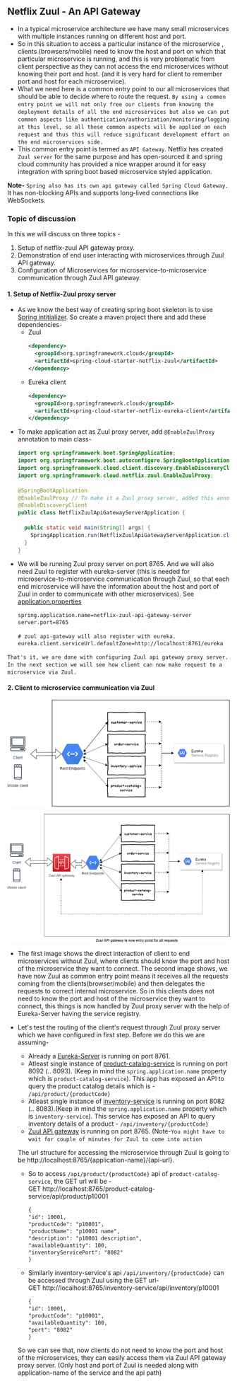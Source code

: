 ## Netflix Zuul - An API Gateway
* In a typical microservice architecture we have many small microservices with multiple instances running on different host and port. 
* So in this situation to access a particular instance of the microservice , clients (browsers/mobile) need to know the host and port on which that particular microservice is running, and this is very problematic from client perspective as they can not access the end microservices without knowing their port and host. (and it is very hard for client to remember port and host for each microservice).
* What we need here is a common entry point to our all microservices that should be able to decide where to route the request. `By using a common entry point we will not only free our clients from knowing the deployment details of all the end microservices but also we can put common aspects like authentication/authorization/monitoring/logging at this level, so all these common aspects will be applied on each request and thus this will reduce significant development effort on the end microservices side.`
* This common entry point is termed as `API Gateway`. Netflix has created `Zuul server` for the same purpose and has open-sourced it and spring cloud community has provided a nice wrapper around it for easy integration with spring boot based microservice styled application. 

**Note-** `Spring also has its own api gateway called Spring Cloud Gateway.` It has non-blocking APIs and supports long-lived connections like WebSockets.

### Topic of discussion
In this we will discuss on three topics -
1. Setup of netflix-zuul API gateway proxy.
2. Demonstration of end user interacting with microservices through Zuul API gateway.
3. Configuration of Microservices for microservice-to-microservice communication through Zuul API gateway.

#### 1. Setup of Netflix-Zuul proxy server
* As we know the best way of creating spring boot skeleton is to use [Spring intitializer](https://start.spring.io/). So create a maven project there and add these dependencies-
  * Zuul
    ```xml
    <dependency>
      <groupId>org.springframework.cloud</groupId>
      <artifactId>spring-cloud-starter-netflix-zuul</artifactId>
    </dependency>
    ```
  * Eureka client
    ```xml
    <dependency>
      <groupId>org.springframework.cloud</groupId>
      <artifactId>spring-cloud-starter-netflix-eureka-client</artifactId>
    </dependency>
    ```
 * To make application act as Zuul proxy server, add `@EnableZuulProxy` annotation to main class-
   ```java
   import org.springframework.boot.SpringApplication;
   import org.springframework.boot.autoconfigure.SpringBootApplication;
   import org.springframework.cloud.client.discovery.EnableDiscoveryClient;
   import org.springframework.cloud.netflix.zuul.EnableZuulProxy;

   @SpringBootApplication
   @EnableZuulProxy // To make it a Zuul proxy server, added this annotation
   @EnableDiscoveryClient
   public class NetflixZuulApiGatewayServerApplication {
     
     public static void main(String[] args) {
       SpringApplication.run(NetflixZuulApiGatewayServerApplication.class, args);
     }
   }
   ```
 * We will be running Zuul proxy server on port 8765. And we will also need Zuul to register with eureka-server (this is needed for microservice-to-microservice communication through Zuul, so that each end microservice will have the information about the host and port of Zuul in order to communicate with other microservices). See [application.properties](https://github.com/thedevd/techBlog/blob/master/springboot/microservices/netflix-zuul-api-gateway-server/src/main/resources/application.properties)
   ```
   spring.application.name=netflix-zuul-api-gateway-server
   server.port=8765

   # zuul api-gateway will also register with eureka.
   eureka.client.serviceUrl.defaultZone=http://localhost:8761/eureka
   ```
`That's it, we are done with configuring Zuul api gateway proxy server. In the next section we will see how client can now make request to a microservice via Zuul.`

#### 2. Client to microservice communication via Zuul
<p align="center"><img src="https://github.com/thedevd/imageurls/blob/master/sprintboot/rest-calls-without-zuul.png"/></p>
<p align="center"><img src="https://github.com/thedevd/imageurls/blob/master/sprintboot/rest-calls-with-zuul.png"/></p>

* The first image shows the direct interaction of client to end microservices without Zuul, where clients should know the port and host of the microservice they want to connect. The second image shows, we have now Zuul as common entry point means it receives all the requests coming from the clients(browser/mobile) and then delegates the requests to correct internal microservice. So in this clients does not need to know the port and host of the microservice they want to connect, this things is now handled by Zuul proxy server with the help of Eureka-Server having the service registry.
* Let's test the routing of the client's request through Zuul proxy server which we have configured in first step. Before we do this we are assuming-
  * Already a [Eureka-Server](https://github.com/thedevd/techBlog/tree/master/springboot/microservices/netflix-eureka-naming-server) is running on port 8761.
  * Atleast single instance of [product-catalog-service](https://github.com/thedevd/techBlog/tree/master/springboot/microservices/product-catalog-microservice) is running on port 8092 (.. 8093). (Keep in mind the `spring.application.name` property which is `product-catalog-service`). This app has exposed an API to query the product catalog details which is - `/api/product/{productCode}`
  * Atleast single instance of [inventory-service](https://github.com/thedevd/techBlog/tree/master/springboot/microservices/inventory-microservice) is running on port 8082 (.. 8083).(Keep in mind the `spring.application.name` property which is `inventory-service`). This service has exposed an API to query inventory details of a product - `/api/inventory/{productCode}`
  * [Zuul API gateway](https://github.com/thedevd/techBlog/edit/master/springboot/microservices/netflix-zuul-api-gateway-server/) is running on port 8765. (Note-`You might have to wait for couple of minutes for Zuul to come into action`
  
  The url structure for accessing the microservice through Zuul is going to be http://localhost:8765/{application-name}/{api-url}. 
  * So to access `/api/product/{productCode}` api of `product-catalog-service`, the GET url will be - \
    GET http://localhost:8765/product-catalog-service/api/product/p10001
    ```
    {
    "id": 10001,
    "productCode": "p10001",
    "productName": "p10001 name",
    "description": "p10001 description",
    "availableQuantity": 100,
    "inventoryServicePort": "8082"
    }
    ```
  * Similarly inventory-service's api `/api/inventory/{productCode}` can be accessed through Zuul using the GET url- \
    GET http://localhost:8765/inventory-service/api/inventory/p10001
    ```
    {
    "id": 10001,
    "productCode": "p10001",
    "availableQuantity": 100,
    "port": "8082"
    }
    ```
  So we can see that, now clients do not need to know the port and host of the microservices, they can easily access them via Zuul API gateway proxy server. (Only host and port of Zuul is needed along with application-name of the service and the api path)
